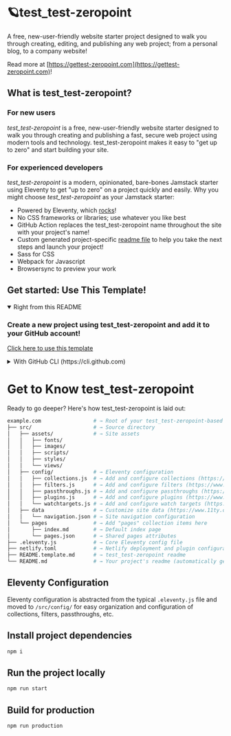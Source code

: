 # 🪐test_test-zeropoint
A free, new-user-friendly website starter project designed to walk you through creating, editing, and publishing any web project; from a personal blog, to a company website!

Read more at [https://gettest-zeropoint.com](https://gettest-zeropoint.com)!

## What is test_test-zeropoint?
### For new users
_test_test-zeropoint_ is a free, new-user-friendly website starter designed to walk you through creating and publishing a fast, secure web project using modern tools and technology. test_test-zeropoint makes it easy to "get up to zero" and start building your site.

### For experienced developers
_test_test-zeropoint_ is a modern, opinionated, bare-bones Jamstack starter using Eleventy to get "up to zero" on a project quickly and easily.
Why you might choose _test_test-zeropoint_ as your Jamstack starter:
* Powered by Eleventy, which [rocks](https://11ty.rocks)!
* No CSS frameworks or libraries; use whatever you like best
* GitHub Action replaces the test_test-zeropoint name throughout the site with your project's name!
* Custom generated project-specific [readme file](https://github.com/sachinsancheti1/test_test-zeropoint/blob/master/README.test_test-zeropoint.md) to help you take the next steps and launch your project!
* Sass for CSS
* Webpack for Javascript
* Browsersync to preview your work

 ## Get started: Use This Template!
<details open>
 <summary>Right from this README</summary>
 
 ###  Create a new project using test_test-zeropoint and add it to your GitHub account!
 [Click here to use this template](https://github.com/sachinsancheti1/test_test-zeropoint/generate)
 </details>

<details>
 <summary>With GitHub CLI (https://cli.github.com)</summary>

 ### Get started from your command line
 ```sh
  gh repo create example.com --template sachinsancheti1/test_test-zeropoint
 ```
</details>

# Get to Know test_test-zeropoint
Ready to go deeper? Here's how test_test-zeropoint is laid out:

```sh
example.com                 # → Root of your test_test-zeropoint-based project
├── src/                    # → Source directory
│   ├── assets/             # → Site assets
│   │   ├── fonts/
│   │   ├── images/
│   │   ├── scripts/
│   │   ├── styles/
│   │   └── views/
│   ├── config/             # → Eleventy configuration
│   │   ├── collections.js  # → Add and configure collections (https://www.11ty.dev/docs/collections/)
│   │   ├── filters.js      # → Add and configure filters (https://www.11ty.dev/docs/filters/)
│   │   ├── passthroughs.js # → Add and configure passthroughs (https://www.11ty.dev/docs/copy/)
│   │   ├── plugins.js      # → Add and configure plugins (https://www.11ty.dev/docs/plugins/)
│   │   └── watchtargets.js # → Add and configure watch targets (https://www.11ty.dev/docs/watch-serve/)
│   ├── data                # → Customize site data (https://www.11ty.dev/docs/data/)
│   │   └── navigation.json # → Site navigation configuration
│   └── pages               # → Add "pages" collection items here
│       ├── index.md        # → Default index page
│       └── pages.json      # → Shared pages attributes
├── .eleventy.js            # → Core Eleventy config file
├── netlify.toml            # → Netlify deployment and plugin configuration (optional)
├── README.template.md      # → test_test-zeropoint readme
└── README.md               # → Your project's readme (automatically generated when this template is used)
```

## Eleventy Configuration
Eleventy configuration is abstracted from the typical `.eleventy.js` file and moved to `/src/config/` for easy organization and configuration of collections, filters, passthroughs, etc.
## Install project dependencies
```bash
npm i
```

## Run the project locally
```bash
npm run start
```

## Build for production
```bash
npm run production
```
